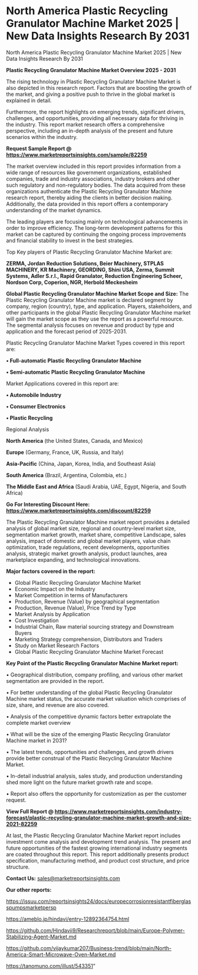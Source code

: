 # North America Plastic Recycling Granulator Machine Market 2025 | New Data Insights Research By 2031
 North America Plastic Recycling Granulator Machine Market 2025 | New Data Insights Research By 2031

<Strong> Plastic Recycling Granulator Machine Market Overview 2025 - 2031</strong>

The rising technology in Plastic Recycling Granulator Machine Market is also depicted in this research report. Factors that are boosting the growth of the market, and giving a positive push to thrive in the global market is explained in detail.

Furthermore, the report highlights on emerging trends, significant drivers, challenges, and opportunities, providing all necessary data for thriving in the industry. This report market research offers a comprehensive perspective, including an in-depth analysis of the present and future scenarios within the industry.

<strong>Request Sample Report @ <a href=https://www.marketreportsinsights.com/sample/82259>https://www.marketreportsinsights.com/sample/82259</a></strong>

The market overview included in this report provides information from a wide range of resources like government organizations, established companies, trade and industry associations, industry brokers and other such regulatory and non-regulatory bodies. The data acquired from these organizations authenticate the Plastic Recycling Granulator Machine research report, thereby aiding the clients in better decision making. Additionally, the data provided in this report offers a contemporary understanding of the market dynamics.

The leading players are focusing mainly on technological advancements in order to improve efficiency. The long-term development patterns for this market can be captured by continuing the ongoing process improvements and financial stability to invest in the best strategies.

Top Key players of Plastic Recycling Granulator Machine Market are:

<strong>ZERMA, Jordan Reduction Solutions, Beier Machinery, STPLAS MACHINERY, KR Machinery, GEORDING, Shini USA, Zerma, Summit Systems, Adler S.r.l., Rapid Granulator, Reduction Engineering Scheer, Nordson Corp, Coperion, NGR, Herbold Meckesheim</strong>

<strong><b>Global Plastic Recycling Granulator Machine Market Scope and Size:</b></strong>
The Plastic Recycling Granulator Machine market is declared segment by company, region (country), type, and application. Players, stakeholders, and other participants in the global Plastic Recycling Granulator Machine market will gain the market scope as they use the report as a powerful resource. The segmental analysis focuses on revenue and product by type and application and the forecast period of 2025-2031.

Plastic Recycling Granulator Machine Market Types covered in this report are:

<strong>• Full-automatic Plastic Recycling Granulator Machine

• Semi-automatic Plastic Recycling Granulator Machine</strong>

Market Applications covered in this report are:

<strong>• Automobile Industry

• Consumer Electronics

• Plastic Recycling</strong> 

Regional Analysis

<strong>North America</strong> (the United States, Canada, and Mexico)

<strong>Europe</strong> (Germany, France, UK, Russia, and Italy)

<strong>Asia-Pacific</strong> (China, Japan, Korea, India, and Southeast Asia)

<strong>South America</strong> (Brazil, Argentina, Colombia, etc.)

<strong>The Middle East and Africa</strong> (Saudi Arabia, UAE, Egypt, Nigeria, and South Africa)

<strong>Go For Interesting Discount Here: <a href=https://www.marketreportsinsights.com/discount/82259>https://www.marketreportsinsights.com/discount/82259</a></strong>

The Plastic Recycling Granulator Machine market report provides a detailed analysis of global market size, regional and country-level market size, segmentation market growth, market share, competitive Landscape, sales analysis, impact of domestic and global market players, value chain optimization, trade regulations, recent developments, opportunities analysis, strategic market growth analysis, product launches, area marketplace expanding, and technological innovations.

<strong><b>Major factors covered in the report:</b></strong>
<ul>
  <li>Global Plastic Recycling Granulator Machine Market </li>
  <li>Economic Impact on the Industry</li>
  <li>Market Competition in terms of Manufacturers</li>
  <li>Production, Revenue (Value) by geographical segmentation</li>
  <li>Production, Revenue (Value), Price Trend by Type</li>
  <li>Market Analysis by Application</li>
  <li>Cost Investigation</li>
  <li>Industrial Chain, Raw material sourcing strategy and Downstream Buyers</li>
  <li>Marketing Strategy comprehension, Distributors and Traders</li>
  <li>Study on Market Research Factors</li>
  <li>Global Plastic Recycling Granulator Machine Market Forecast</li>
</ul>

<strong><b>Key Point of the Plastic Recycling Granulator Machine Market report:</b></strong>

• Geographical distribution, company profiling, and various other market segmentation are provided in the report.

• For better understanding of the global Plastic Recycling Granulator Machine market status, the accurate market valuation which comprises of size, share, and revenue are also covered.

• Analysis of the competitive dynamic factors better extrapolate the complete market overview

• What will be the size of the emerging Plastic Recycling Granulator Machine market in 2031?

• The latest trends, opportunities and challenges, and growth drivers provide better construal of the Plastic Recycling Granulator Machine Market.

• In-detail industrial analysis, sales study, and production understanding shed more light on the future market growth rate and scope.

• Report also offers the opportunity for customization as per the customer request.

<strong><b>View Full Report @ <a href=https://www.marketreportsinsights.com/industry-forecast/plastic-recycling-granulator-machine-market-growth-and-size-2021-82259>https://www.marketreportsinsights.com/industry-forecast/plastic-recycling-granulator-machine-market-growth-and-size-2021-82259</a></b></strong>


At last, the Plastic Recycling Granulator Machine Market report includes investment come analysis and development trend analysis. The present and future opportunities of the fastest growing international industry segments are coated throughout this report. This report additionally presents product specification, manufacturing method, and product cost structure, and price structure.

<strong>Contact Us:</strong>
sales@marketreportsinsights.com

<strong>Our other reports:</strong>

<a href=https://issuu.com/reportsinsights24/docs/europecorrosionresistantfiberglasspumpsmarketpersp>https://issuu.com/reportsinsights24/docs/europecorrosionresistantfiberglasspumpsmarketpersp</a>

<a href=https://ameblo.jp/hindavi/entry-12892364754.html>https://ameblo.jp/hindavi/entry-12892364754.html</a>

<a href=https://github.com/Hindavii9/Researchreport/blob/main/Europe-Polymer-Stabilizing-Agent-Market.md>https://github.com/Hindavii9/Researchreport/blob/main/Europe-Polymer-Stabilizing-Agent-Market.md</a>

<a href=https://github.com/vijaykumar207/Business-trend/blob/main/North-America-Smart-Microwave-Oven-Market.md>https://github.com/vijaykumar207/Business-trend/blob/main/North-America-Smart-Microwave-Oven-Market.md</a>

<a href=https://tanomuno.com/illust/543351>https://tanomuno.com/illust/543351</a>"
